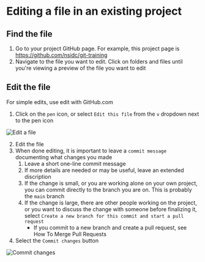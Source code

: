 # Editing a file in an existing project

## Find the file

1. Go to your project GitHub page. For example, this project page is https://github.com/nsidc/git-training
2. Navigate to the file you want to edit. Click on folders and files until you're viewing a preview of the file you want to edit

## Edit the file

For simple edits, use edit with GitHub.com

1. Click on the `pen` icon, or select `Edit this file` from the `v` dropdown next to the pen icon

![Edit a file](./_images/gh-edit-file.png)

2. Edit the file
3. When done editing, it is important to leave a `commit message` documenting what changes you made
   1. Leave a short one-line commit message
   2. If more details are needed or may be useful, leave an extended discription
   3. If the change is small, or you are working alone on your own project, you can commit directly to the branch you are on. This is probably the `main` branch
   4. If the change is large, there are other people working on the project, or you want to discuss the change with someone before finalizing it, select `Create a new branch for this commit and start a pull request`
      + If you commit to a new branch and create a pull request, see How To Merge Pull Requests
4. Select the `Commit changes` button


![Commit changes](./_images/gh-commit-changes.png)


<!--

Suggest leaving this out for now


### Editing with `GitHub.dev`

For more involved edits, maybe including mulitple files, using GitHub.dev. The GitHub.dev interface is a powerful code editor in your browser. For example, you can work on multiple files with tabs, or you can use split view and view realtime rendered Markdown files as you edit them.

0. When viewing an project, folder, or file on GitHub.com, edit the URL from `.com` to `.dev` to enter the GitHub.dev application.
2. Edit the file or files
3. When you are done with your edits, select the `Source Control` icon (`CTRL+SHFT+G`) in the sidebar.
4. Review your changes. 
5. If the change is small, you can commit directly to the branch you were on when browsing the files on GitHub.com
6. If the change is large, you can create a new branch from the `...` menu.
7. When you're finished, enter a commit message in the dialog box and select CTRL+Enter to finalize the commit
8. Finally, use the hamburge icon `=` in the top left and select `Go to Repository`

-->
